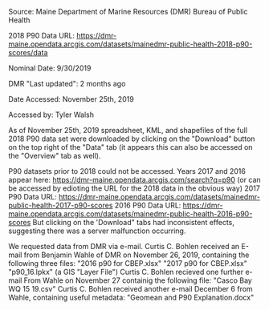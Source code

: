 Source: Maine Department of Marine Resources (DMR) Bureau of Public Health

2018 P90 Data URL: https://dmr-maine.opendata.arcgis.com/datasets/mainedmr-public-health-2018-p90-scores/data

Nominal Date: 9/30/2019

DMR "Last updated": 2 months ago

Date Accessed: November 25th, 2019

Accessed by: Tyler Walsh

As of November 25th, 2019 spreadsheet, KML, and shapefiles of the full 2018 P90 data set 
were downloaded by clicking on the "Download" button on the top right of the "Data" tab
(it appears this can also be accessed on the "Overview" tab as well).

P90 datasets prior to 2018 could not be accessed.  Years 2017 and 2016 appear here:
https://dmr-maine.opendata.arcgis.com/search?q=p90 (or can be accessed by edioting the URL for the 2018 data in the obvious way) 
2017 P90 Data URL: https://dmr-maine.opendata.arcgis.com/datasets/mainedmr-public-health-2017-p90-scores
2016 P90 Data URL: https://dmr-maine.opendata.arcgis.com/datasets/mainedmr-public-health-2016-p90-scores
But clicking on the 'Download" tabs had inconsistent effects, suggesting there was a server malfunction occurring.

We requested data from DMR via e-mail.  Curtis C. Bohlen received an E-mail from Benjamin Wahle of DMR on November 26, 2019, containing the following three files:
"2016 p90 for CBEP.xlsx"
"2017 p90 for CBEP.xlsx"
"p90_16.lpkx" (a GIS "Layer File")
Curtis C. Bohlen recieved one further e-mail From Wahle on November 27 containig the following file:
"Casco Bay WQ 15 19.csv"
Curtis C. Bohlen received another e-mail December 6 from Wahle, containing useful metadata:
"Geomean and P90 Explanation.docx"

